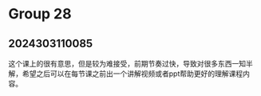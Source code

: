 
# Group 28

## 2024303110085

这个课上的很有意思，但是较为难接受，前期节奏过快，导致对很多东西一知半解，希望之后可以在每节课之前出一个讲解视频或者ppt帮助更好的理解课程内容。


